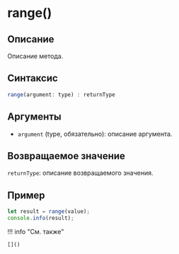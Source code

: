 # range()

## Описание
Описание метода.

## Синтаксис
```javascript
range(argument: type) : returnType
```

## Аргументы
- `argument` (type, обязательно): описание аргумента.

## Возвращаемое значение
`returnType`: описание возвращаемого значения.

## Пример
```javascript linenums="1"
let result = range(value);
console.info(result);
```

!!! info "См. также"

    []()

